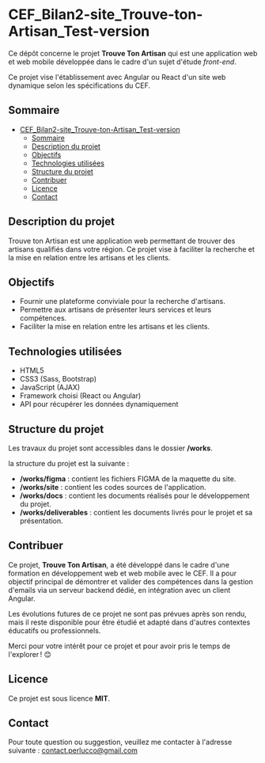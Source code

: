 # CEF_Bilan2-site_Trouve-ton-Artisan_Test-version

Ce dépôt concerne le projet **Trouve Ton Artisan** qui est une application web et web mobile développée dans le cadre d'un sujet d'étude _front-end_.

Ce projet vise l'établissement avec Angular ou React d'un site web dynamique selon les spécifications du CEF.

## Sommaire

- [CEF\_Bilan2-site\_Trouve-ton-Artisan\_Test-version](#cef_bilan2-site_trouve-ton-artisan_test-version)
  - [Sommaire](#sommaire)
  - [Description du projet](#description-du-projet)
  - [Objectifs](#objectifs)
  - [Technologies utilisées](#technologies-utilisées)
  - [Structure du projet](#structure-du-projet)
  - [Contribuer](#contribuer)
  - [Licence](#licence)
  - [Contact](#contact)

## Description du projet

Trouve ton Artisan est une application web permettant de trouver des artisans qualifiés dans votre région. Ce projet vise à faciliter la recherche et la mise en relation entre les artisans et les clients.

## Objectifs

- Fournir une plateforme conviviale pour la recherche d'artisans.
- Permettre aux artisans de présenter leurs services et leurs compétences.
- Faciliter la mise en relation entre les artisans et les clients.

## Technologies utilisées

- HTML5
- CSS3 (Sass, Bootstrap)
- JavaScript (AJAX)
- Framework choisi (React ou Angular)
- API pour récupérer les données dynamiquement

## Structure du projet

Les travaux du projet sont accessibles dans le dossier **/works**.

la structure du projet est la suivante :

- **/works/figma** : contient les fichiers FIGMA de la maquette du site.
- **/works/site** : contient les codes sources de l'application.
- **/works/docs** : contient les documents réalisés pour le développement du projet.
- **/works/deliverables** : contient les documents livrés pour le projet et sa présentation.

## Contribuer

Ce projet, **Trouve Ton Artisan**, a été développé dans le cadre d'une formation en développement web et web mobile avec le CEF. Il a pour objectif principal de démontrer et valider des compétences dans la gestion d'emails via un serveur backend dédié, en intégration avec un client Angular.

Les évolutions futures de ce projet ne sont pas prévues après son rendu, mais il reste disponible pour être étudié et adapté dans d'autres contextes éducatifs ou professionnels.

Merci pour votre intérêt pour ce projet et pour avoir pris le temps de l'explorer ! 😊

## Licence

Ce projet est sous licence **MIT**.

## Contact

Pour toute question ou suggestion, veuillez me contacter à l'adresse suivante : [contact.perlucco@gmail.com](mailto:contact.perlucco@gmail.com)
